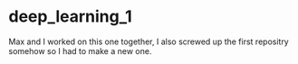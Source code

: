 # deep_learning_1
Max and I worked on this one together, I also screwed up the first repositry somehow so I had to make a new one.
